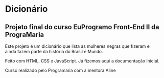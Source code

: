  # Dicionário
 
 ## Projeto final do curso EuProgramo Front-End II da PrograMaria

  Este projeto é um dicionário que lista as mulheres negras que fizeram e ainda fazem parte
da história do Brasil e Mundo.

 Feito com HTML, CSS e JavaScript. Já fizemos aqui a
documentação Inicial.

Curso realizado pelo Programaria com a mentora Aline
